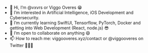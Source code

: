 - 👋 Hi, I’m @vxvrs or Viggo Overes 😁
- 👀 I’m interested in Artificial Intelligence, iOS Development and Cybersecurity.
- 🌱 I’m currently learning SwiftUI, Tensorflow, PyTorch, Docker and getting into Web Development (React, node.js) 😎
- 💞️ I’m open to collaborate on anything 😄
- 📫 How to reach me: viggooveres.xyz/contact or @viggooveres on Twitter 🙋🏼‍♂️

<!---
vxvrs/vxvrs is a ✨ special ✨ repository because its `README.md` (this file) appears on your GitHub profile.
You can click the Preview link to take a look at your changes.
--->
